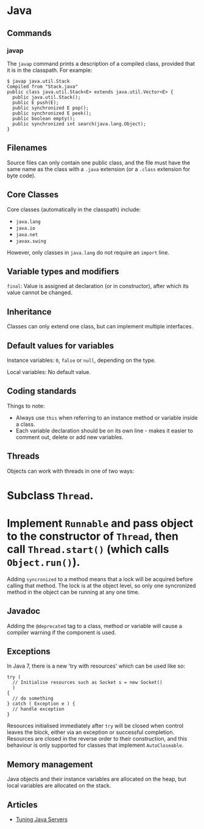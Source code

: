 # Java

## Commands

### javap

The `javap` command prints a description of a compiled class, provided that it is in the classpath. For example:

```
$ javap java.util.Stack
Compiled from "Stack.java"
public class java.util.Stack<E> extends java.util.Vector<E> {
  public java.util.Stack();
  public E push(E);
  public synchronized E pop();
  public synchronized E peek();
  public boolean empty();
  public synchronized int search(java.lang.Object);
}
```

## Filenames

Source files can only contain one public class, and the file must have the same name as the class with a `.java` extension (or a `.class` extension for byte code).

## Core Classes

Core classes (automatically in the classpath) include:

 * `java.lang`
 * `java.io`
 * `java.net`
 * `javax.swing`

However, only classes in `java.lang` do not require an `import` line.

## Variable types and modifiers

`final`: Value is assigned at declaration (or in constructor), after which its value cannot be changed.

## Inheritance

Classes can only extend one class, but can implement multiple interfaces.

## Default values for variables

Instance variables: `0`, `false` or `null`, depending on the type.

Local variables: No default value.

## Coding standards

Things to note:

 * Always use `this` when referring to an instance method or variable inside a class.
 * Each variable declaration should be on its own line - makes it easier to comment out, delete or add new variables.

## Threads

Objects can work with threads in one of two ways:

 # Subclass `Thread`.
 # Implement `Runnable` and pass object to the constructor of `Thread`, then call `Thread.start()` (which calls `Object.run()`).

Adding `syncronized` to a method means that a lock will be acquired before calling that method. The lock is at the object level, so only one syncronized method in the object can be running at any one time.

## Javadoc

Adding the `@deprecated` tag to a class, method or variable will cause a compiler warning if the component is used.

## Exceptions

In Java 7, there is a new 'try with resources' which can be used like so:

```
try (
  // Initialise resources such as Socket s = new Socket()
  )
{
  // do something
} catch ( Exception e ) {
  // handle exception
}
```

Resources initialised immediately after `try` will be closed when control leaves the block, either via an exception or successful completion. Resources are closed in the reverse order to their construction, and this behaviour is only supported for classes that implement `AutoCloseable`.

## Memory management

Java objects and their instance variables are allocated on the heap, but local variables are allocated on the stack.

## Articles

 * [Tuning Java Servers](http://www.infoq.com/articles/Tuning-Java-Servers)

